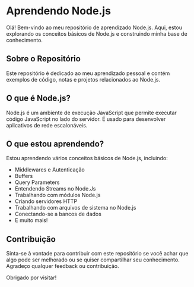 # Aprendendo Node.js

Olá! Bem-vindo ao meu repositório de aprendizado Node.js. Aqui, estou explorando os conceitos básicos de Node.js e construindo minha base de conhecimento.

## Sobre o Repositório

Este repositório é dedicado ao meu aprendizado pessoal e contém exemplos de código, notas e projetos relacionados ao Node.js.

## O que é Node.js?

Node.js é um ambiente de execução JavaScript que permite executar código JavaScript no lado do servidor. É usado para desenvolver aplicativos de rede escalonáveis.

## O que estou aprendendo?

Estou aprendendo vários conceitos básicos de Node.js, incluindo:

- Middlewares e Autenticação
- Buffers
- Query Parameters
- Entendendo Streams no Node.Js
- Trabalhando com módulos Node.js
- Criando servidores HTTP
- Trabalhando com arquivos de sistema no Node.js
- Conectando-se a bancos de dados
- E muito mais!

## Contribuição

Sinta-se à vontade para contribuir com este repositório se você achar que algo pode ser melhorado ou se quiser compartilhar seu conhecimento. Agradeço qualquer feedback ou contribuição.

Obrigado por visitar!